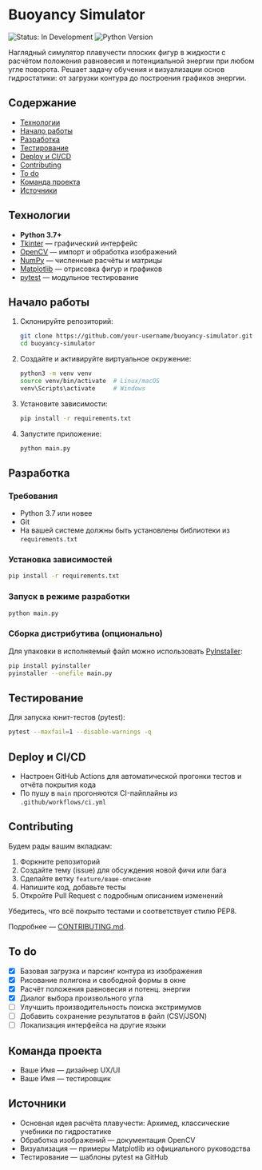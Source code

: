 # Buoyancy Simulator

![Status: In Development](https://img.shields.io/badge/status-в%20разработке-green) ![Python Version](https://img.shields.io/badge/python-3.7%2B-blue)

Наглядный симулятор плавучести плоских фигур в жидкости с расчётом положения равновесия и потенциальной энергии при любом угле поворота. Решает задачу обучения и визуализации основ гидростатики: от загрузки контура до построения графиков энергии.

## Содержание

- [Технологии](#технологии)  
- [Начало работы](#начало-работы)  
- [Разработка](#разработка)  
- [Тестирование](#тестирование)  
- [Deploy и CI/CD](#deploy-и-cicd)  
- [Contributing](#contributing)  
- [To do](#to-do)  
- [Команда проекта](#команда-проекта)  
- [Источники](#источники)  

## Технологии

- **Python 3.7+**  
- [Tkinter](https://docs.python.org/3/library/tkinter.html) — графический интерфейс  
- [OpenCV](https://opencv.org/) — импорт и обработка изображений  
- [NumPy](https://numpy.org/) — численные расчёты и матрицы  
- [Matplotlib](https://matplotlib.org/) — отрисовка фигур и графиков  
- [pytest](https://docs.pytest.org/) — модульное тестирование  

## Начало работы

1. Склонируйте репозиторий:  
   ```sh
   git clone https://github.com/your-username/buoyancy-simulator.git
   cd buoyancy-simulator
   ```
2. Создайте и активируйте виртуальное окружение:  
   ```sh
   python3 -m venv venv
   source venv/bin/activate  # Linux/macOS
   venv\Scripts\activate     # Windows
   ```
3. Установите зависимости:  
   ```sh
   pip install -r requirements.txt
   ```
4. Запустите приложение:  
   ```sh
   python main.py
   ```

## Разработка

### Требования

- Python 3.7 или новее  
- Git  
- На вашей системе должны быть установлены библиотеки из `requirements.txt`

### Установка зависимостей

```sh
pip install -r requirements.txt
```

### Запуск в режиме разработки

```sh
python main.py
```

### Сборка дистрибутива (опционально)

Для упаковки в исполняемый файл можно использовать [PyInstaller](https://www.pyinstaller.org/):
```sh
pip install pyinstaller
pyinstaller --onefile main.py
```

## Тестирование

Для запуска юнит-тестов (pytest):
```sh
pytest --maxfail=1 --disable-warnings -q
```

## Deploy и CI/CD

- Настроен GitHub Actions для автоматической прогонки тестов и отчёта покрытия кода  
- По пушу в `main` прогоняются CI-пайплайны из `.github/workflows/ci.yml`  

## Contributing

Будем рады вашим вкладкам:

1. Форкните репозиторий  
2. Создайте тему (issue) для обсуждения новой фичи или бага  
3. Сделайте ветку `feature/ваше-описание`  
4. Напишите код, добавьте тесты  
5. Откройте Pull Request с подробным описанием изменений  

Убедитесь, что всё покрыто тестами и соответствует стилю PEP8.

Подробнее — [CONTRIBUTING.md](./CONTRIBUTING.md).

## To do

- [x] Базовая загрузка и парсинг контура из изображения  
- [x] Рисование полигона и свободной формы в окне  
- [x] Расчёт положения равновесия и потенц. энергии  
- [x] Диалог выбора произвольного угла  
- [ ] Улучшить производительность поиска экстримумов  
- [ ] Добавить сохранение результатов в файл (CSV/JSON)  
- [ ] Локализация интерфейса на другие языки  

## Команда проекта

- Ваше Имя — дизайнер UX/UI  
- Ваше Имя — тестировщик  

## Источники

- Основная идея расчёта плавучести: Архимед, классические учебники по гидростатике  
- Обработка изображений — документация OpenCV  
- Визуализация — примеры Matplotlib из официального руководства  
- Тестирование — шаблоны pytest на GitHub  

